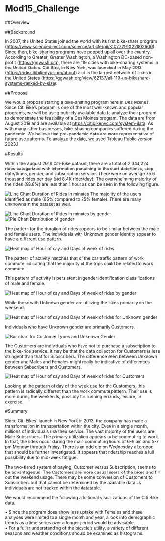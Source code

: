 # Mod15_Challenge

##Overview

##Background

In 2007, the United States joined the world with its first bike-share program (https://www.sciencedirect.com/science/article/pii/S1077291X22002600).  Since then, bike-sharing programs have popped up all over the country.   According to Greater, Greater Washington, a Washington DC-based non-profit (https://ggwash.org), there are 119 cities with bike-sharing systems in the United States.  Citi Bike, in New York,  was launched in May 2013 (https://ride.citibikenyc.com/about) and is the largest network of bikes in the United States (https://ggwash.org/view/62137/all-119-us-bikeshare-systems-ranked-by-size).

##Proposal

We would propose starting a bike-sharing program here in Des Moines.  Since Citi Bike’s program is one of the most well-known and popular programs, we will be using publicly available data to analyze their program to demonstrate the feasibility of a Des Moines program.  The data are from August 2019 and are available at https://citibikenyc.com/system-data.   As with many other businesses, bike-sharing companies suffered during the pandemic.  We believe that pre-pandemic data are more representative of future use patterns.  To analyze the data, we used Tableau Public version 2023.1.

#Results

Within the August 2019 Citi-Bike dataset, there are a total of 2,344,224 rides categorized with information pertaining to the start date/times, stop date/times, gender, and subscription service.  There were on average 75.6 thousand rides per day (std 8.4K rides/day). The overwhelming majority of the rides (98.8%) are less than 1 hour as can be seen in the following figure.

![Line Chart Duration of Rides in minutes](RideDuration.png)
The majority of the users identified as male (65% compared to 25% female).  There are many unknowns in the dataset as well.

![Line Chart Duration of Rides in minutes by gender](RideDurationGender.png)
![Pie Chart Distribution of gender](gender_pie.png)

The pattern for the duration of rides appears to be similar between the male and female users.   The individuals with Unknown gender identity appear to have a different use pattern.

![Heat map of Hour of day and Days of week of rides](heatmap.png)

The pattern of activity matches that of the car traffic pattern of work commute indicating that the majority of the trips could be related to work commute. 

This pattern of activity is persistent in gender identification classifications of male and female.

![Heat map of Hour of day and Days of week of rides by gender](heatmapGender.png)

While those with Unknown gender are utilizing the bikes primarily on the weekend.

![Heat map of Hour of day and Days of week of rides for Unknown gender](heatmapUnknown.png)

Individuals who have Unknown gender are primarily Customers. 

![Bar chart for Customer Types and Unknown Gender](barChartGenderUK_Subscibe.png)

 The Customers are individuals who have not to purchase a subscription to the bike-ride service.  It may be that the data collection for Customers is less stringent than that for Subscribers.  The difference seen between Unknown gender and Males and Females might really be indicative of differences between Subscribers and Customers.

![Heat map of Hour of day and Days of week of rides for Customers](Customer_Day.png)

Looking at the pattern of day of the week use for the Customers, this pattern is radically different than the work commute pattern. Their use is more during the weekends, possibly for running errands, leisure, or exercise.  

#Summary

Since Citi Bikes’ launch in New York in 2013, the company has made a transformation in transportation within the city.  Even in a single month, millions of individuals use their service.  The vast majority of the users are Male Subscribers.  The primary utilization appears to be commuting to work.   In that, the rides occur during the main commuting hours of 6-9 am and 5-7 pm Monday through Friday.   There is an odd dip on Wednesday afternoon that should be further investigated.  It appears that ridership reaches a lull possibility due to mid-week fatigue.

The two-tiered system of paying, Customer versus Subscription, seems to be advantageous.  The Customers are more casual users of the bikes and fill out the weekend usage.  There may be some conversion of Customers to Subscribers but that cannot be determined by the available data as individuals are not tracked within the datatable.

We would recommend the following additional visualizations of the Citi Bike data. 

•	Since the program does show less uptake with Females and these analyses were limited to a single month and year, a look into demographic trends as a time series over a longer period would be advisable.   
•	For a fuller understanding of the bicycle’s utility, a variety of different seasons and weather conditions should be examined as histograms. 
